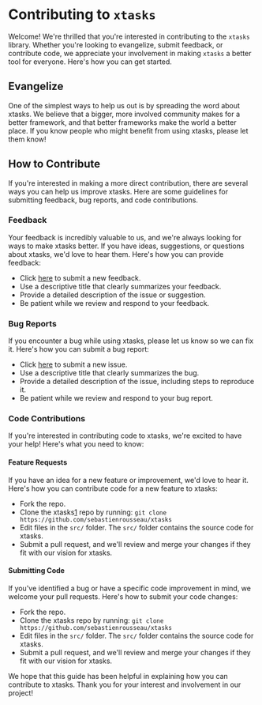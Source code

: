 # Contributing to `xtasks`

Welcome! We're thrilled that you're interested in contributing to the `xtasks` library. Whether you're looking to evangelize, submit feedback, or contribute code, we appreciate your involvement in making `xtasks` a better tool for everyone. Here's how you can get started.

## Evangelize

One of the simplest ways to help us out is by spreading the word about xtasks. We believe that a bigger, more involved community makes for a better framework, and that better frameworks make the world a better place. If you know people who might benefit from using xtasks, please let them know!

## How to Contribute

If you're interested in making a more direct contribution, there are several ways you can help us improve xtasks. Here are some guidelines for submitting feedback, bug reports, and code contributions.

### Feedback

Your feedback is incredibly valuable to us, and we're always looking for ways to make xtasks better. If you have ideas, suggestions, or questions about xtasks, we'd love to hear them. Here's how you can provide feedback:

- Click [here][2] to submit a new feedback.
- Use a descriptive title that clearly summarizes your feedback.
- Provide a detailed description of the issue or suggestion.
- Be patient while we review and respond to your feedback.

### Bug Reports

If you encounter a bug while using xtasks, please let us know so we can fix it. Here's how you can submit a bug report:

- Click [here][2] to submit a new issue.
- Use a descriptive title that clearly summarizes the bug.
- Provide a detailed description of the issue, including steps to reproduce it.
- Be patient while we review and respond to your bug report.

### Code Contributions

If you're interested in contributing code to xtasks, we're excited to have your help! Here's what you need to know:

#### Feature Requests

If you have an idea for a new feature or improvement, we'd love to hear it. Here's how you can contribute code for a new feature to xtasks:

- Fork the repo.
- Clone the xtasks[1] repo by running:
  `git clone https://github.com/sebastienrousseau/xtasks`
- Edit files in the `src/` folder. The `src/` folder contains the source code for xtasks.
- Submit a pull request, and we'll review and merge your changes if they fit with our vision for xtasks.

#### Submitting Code

If you've identified a bug or have a specific code improvement in mind, we welcome your pull requests. Here's how to submit your code changes:

- Fork the repo.
- Clone the xtasks repo by running:
  `git clone https://github.com/sebastienrousseau/xtasks`
- Edit files in the `src/` folder. The `src/` folder contains the source code for xtasks.
- Submit a pull request, and we'll review and merge your changes if they fit with our vision for xtasks.

We hope that this guide has been helpful in explaining how you can contribute to xtasks. Thank you for your interest and involvement in our project!

[1]: https://github.com/sebastienrousseau/xtasks
[2]: https://github.com/sebastienrousseau/xtasks/issues/new
